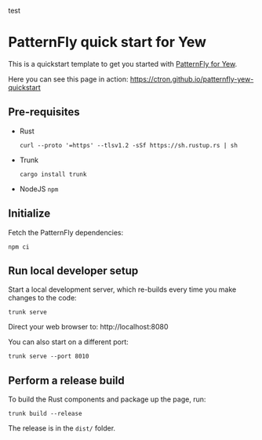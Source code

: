 test
# PatternFly quick start for Yew

This is a quickstart template to get you started with [PatternFly for Yew](https://github.com/ctron/patternfly-yew).

Here you can see this page in action: https://ctron.github.io/patternfly-yew-quickstart

## Pre-requisites

* Rust

  ```shell
  curl --proto '=https' --tlsv1.2 -sSf https://sh.rustup.rs | sh
  ```

* Trunk

  ```shell
  cargo install trunk
  ```

* NodeJS `npm`

## Initialize

Fetch the PatternFly dependencies:

```shell
npm ci
```

## Run local developer setup

Start a local development server, which re-builds every time you make changes to the code:

```shell
trunk serve
```

Direct your web browser to: http://localhost:8080

You can also start on a different port:

```shell
trunk serve --port 8010
```

## Perform a release build

To build the Rust components and package up the page, run:

```shell
trunk build --release
```

The release is in the `dist/` folder.
